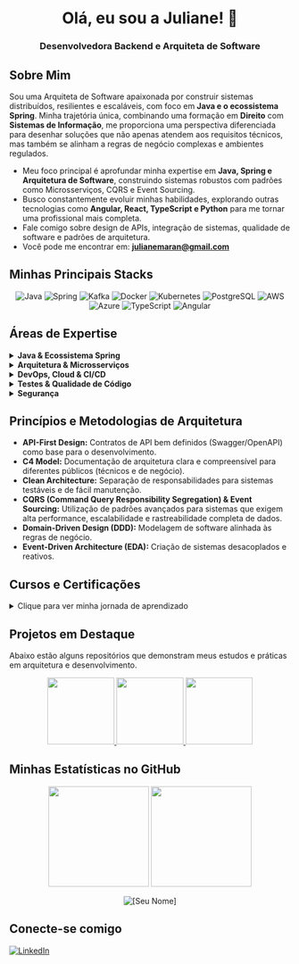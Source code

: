 <h1 align="center">Olá, eu sou a Juliane! 👋</h1>

<h3 align="center">Desenvolvedora Backend e Arquiteta de Software</h3>

## Sobre Mim

Sou uma Arquiteta de Software apaixonada por construir sistemas distribuídos, resilientes e escaláveis, com foco em **Java e o ecossistema Spring**. Minha trajetória única, combinando uma formação em **Direito** com **Sistemas de Informação**, me proporciona uma perspectiva diferenciada para desenhar soluções que não apenas atendem aos requisitos técnicos, mas também se alinham a regras de negócio complexas e ambientes regulados.

- Meu foco principal é aprofundar minha expertise em **Java, Spring e Arquitetura de Software**, construindo sistemas robustos com padrões como Microsserviços, CQRS e Event Sourcing.
- Busco constantemente evoluir minhas habilidades, explorando outras tecnologias como **Angular, React, TypeScript e Python** para me tornar uma profissional mais completa.
- Fale comigo sobre design de APIs, integração de sistemas, qualidade de software e padrões de arquitetura.
- Você pode me encontrar em: **[julianemaran@gmail.com](mailto:julianemaran@gmail.com)**

## Minhas Principais Stacks

<div align="center">
  <img src="https://img.shields.io/badge/Java-ED8B00?style=for-the-badge&logo=openjdk&logoColor=white" alt="Java"/>
  <img src="https://img.shields.io/badge/Spring-6DB33F?style=for-the-badge&logo=spring&logoColor=white" alt="Spring"/>
  <img src="https://img.shields.io/badge/Apache%20Kafka-231F20?style=for-the-badge&logo=apachekafka&logoColor=white" alt="Kafka"/>
  <img src="https://img.shields.io/badge/Docker-2496ED?style=for-the-badge&logo=docker&logoColor=white" alt="Docker"/>
  <img src="https://img.shields.io/badge/Kubernetes-326CE5?style=for-the-badge&logo=kubernetes&logoColor=white" alt="Kubernetes"/>
  <img src="https://img.shields.io/badge/PostgreSQL-4169E1?style=for-the-badge&logo=postgresql&logoColor=white" alt="PostgreSQL"/>
  <img src="https://img.shields.io/badge/AWS-232F3E?style=for-the-badge&logo=amazon-aws&logoColor=white" alt="AWS"/>
  <img src="https://img.shields.io/badge/Azure-0078D4?style=for-the-badge&logo=microsoft-azure&logoColor=white" alt="Azure"/>
  <img src="https://img.shields.io/badge/TypeScript-007ACC?style=for-the-badge&logo=typescript&logoColor=white" alt="TypeScript"/>
  <img src="https://img.shields.io/badge/Angular-DD0031?style=for-the-badge&logo=angular&logoColor=white" alt="Angular"/>
</div>

## Áreas de Expertise

<details>
  <summary><b>Java & Ecossistema Spring</b></summary>
  <br/>
  <ul>
    <li><b>Versões:</b> Java 11, 17 e 21+</li>
    <li><b>Core:</b> Spring Framework 6, Spring Boot 3, Spring Security 6</li>
    <li><b>Dados:</b> Spring Data (JPA, JDBC), Hibernate, Flyway Migration</li>
    <li><b>Web:</b> Spring MVC, Spring WebFlux (Reativo), REST, SOAP, Web Services</li>
    <li><b>Microsserviços:</b> Spring Cloud (Discovery, Routing, Gateway), Spring Boot Actuator</li>
  </ul>
</details>

<details>
  <summary><b>Arquitetura & Microsserviços</b></summary>
  <br/>
  <ul>
    <li><b>Mensageria:</b> Apache Kafka, RabbitMQ</li>
    <li><b>Padrões:</b> Microsserviços, Arquitetura Orientada a Eventos (EDA), CQRS, Event Sourcing, DDD, API Gateway, Circuit Breaker</li>
    <li><b>Cache:</b> Redis</li>
    <li><b>Comunicação:</b> RESTful (APIs REST)</li>
  </ul>
</details>

<details>
  <summary><b>DevOps, Cloud & CI/CD</b></summary>
  <br/>
  <ul>
    <li><b>Cloud:</b> AWS (S3, EC2, Lambda), Azure (DevOps, Functions)</li>
    <li><b>Containerização:</b> Docker, Docker Compose, Kubernetes (K8s)</li>
    <li><b>CI/CD:</b> Jenkins, Azure DevOps Pipelines, GitHub Actions</li>
    <li><b>Bancos de Dados:</b> PostgreSQL, MySQL, H2, MongoDB</li>
  </ul>
</details>

<details>
  <summary><b>Testes & Qualidade de Código</b></summary>
  <br/>
  <ul>
    <li><b>Testes:</b> JUnit 5, Mockito, AssertJ, TDD</li>
    <li><b>Testes de Integração:</b> Testcontainers, Spring Boot Test</li>
    <li><b>Testes de Carga/Performance:</b> JMeter</li>
    <li><b>Qualidade:</b> SonarQube, Clean Code</li>
  </ul>
</details>

<details>
  <summary><b>Segurança</b></summary>
  <br/>
  <ul>
    <li><b>Autenticação e Autorização:</b> Token JWT, OAuth2, OpenID Connect</li>
    <li><b>Ferramentas:</b> Spring Security, Keycloak (integração)</li>
    <li><b>Conceitos:</b> LDAP, CORS, CSRF</li>
  </ul>
</details>

## Princípios e Metodologias de Arquitetura

- **API-First Design:** Contratos de API bem definidos (Swagger/OpenAPI) como base para o desenvolvimento.
- **C4 Model:** Documentação de arquitetura clara e compreensível para diferentes públicos (técnicos e de negócio).
- **Clean Architecture:** Separação de responsabilidades para sistemas testáveis e de fácil manutenção.
- **CQRS (Command Query Responsibility Segregation) & Event Sourcing:** Utilização de padrões avançados para sistemas que exigem alta performance, escalabilidade e rastreabilidade completa de dados.
- **Domain-Driven Design (DDD):** Modelagem de software alinhada às regras de negócio.
- **Event-Driven Architecture (EDA):** Criação de sistemas desacoplados e reativos.

## Cursos e Certificações

<details>
  <summary>Clique para ver minha jornada de aprendizado</summary>
  <br/>
  
  **Java, Spring & Testes:**
  - Complete Java: From Zero to Professional
  - Spring Boot 3, Spring Framework 6 & Hibernate
  - Testing Spring Boot (Testes de unidade, integração e mais)
  - Java Web Service + SOAP and REST Security
  
  **Desenvolvimento Web e Mobile:**
  - Complete Web Development (Full-Stack)
  - Python 3 Course from Basic to Advanced
  - Android and iOS Development with Flutter
  - Complete Android Development

  **Dados e Regulatório:**
  - Data Engineering Training
  - General Data Protection Law (LGPD) in Practice
  - LGPD: Privacy and Personal Data Protection Policy
  
  **Habilidades Complementares:**
  - Leadership and People Management
  - Excel Basic to Advanced
</details>

## Projetos em Destaque

<p>Abaixo estão alguns repositórios que demonstram meus estudos e práticas em arquitetura e desenvolvimento.</p>

<p align="center">
  <!-- Card para o repositório SoftwareArchitecture -->
  <a href="https://github.com/JulianeMaran32/SoftwareArchitecture">
    <img height="120em" src="https://github-readme-stats.vercel.app/api/pin/?username=JulianeMaran32&repo=code-architectures&theme=tokyonight&show_owner=true"/>
  </a>
  <!-- Card para o repositório my-libs -->
  <a href="https://github.com/JulianeMaran32/my-libs">
    <img height="120em" src="https://github-readme-stats.vercel.app/api/pin/?username=JulianeMaran32&repo=my-libs&theme=tokyonight&show_owner=true"/>
  </a>
  <!-- Card para o repositório unit-testing -->
  <a href="https://github.com/JulianeMaran32/unit-testing">
    <img height="120em" src="https://github-readme-stats.vercel.app/api/pin/?username=JulianeMaran32&repo=unit-testing&theme=tokyonight&show_owner=true"/>
  </a>
</p>

## Minhas Estatísticas no GitHub

<p align="center">
  <img height="180em" src="https://github-readme-stats.vercel.app/api?username=JulianeMaran32&show_icons=true&theme=tokyonight&include_all_commits=true&count_private=true"/>
  <img height="180em" src="https://github-readme-stats.vercel.app/api/top-langs/?username=JulianeMaran32&layout=compact&langs_count=7&theme=tokyonight"/>
</p>
<p align="center">
  <img align="center" src="https://github-readme-streak-stats.herokuapp.com/?user=JulianeMaran32&theme=tokyonight" alt="[Seu Nome]" />
</p>

## Conecte-se comigo

<p align="left">
  <a href="https://www.linkedin.com/in/juliane-maran/" target="blank">
    <img align="center" src="https://img.shields.io/badge/LinkedIn-0077B5?style=for-the-badge&logo=linkedin&logoColor=white" alt="LinkedIn"/>
  </a>
</p>

